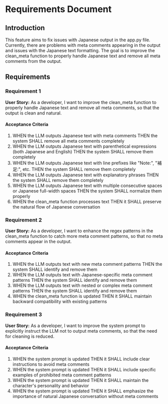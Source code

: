# Requirements Document

## Introduction

This feature aims to fix issues with Japanese output in the app.py file. Currently, there are problems with meta comments appearing in the output and issues with the Japanese text formatting. The goal is to improve the clean_meta function to properly handle Japanese text and remove all meta comments from the output.

## Requirements

### Requirement 1

**User Story:** As a developer, I want to improve the clean_meta function to properly handle Japanese text and remove all meta comments, so that the output is clean and natural.

#### Acceptance Criteria

1. WHEN the LLM outputs Japanese text with meta comments THEN the system SHALL remove all meta comments completely
2. WHEN the LLM outputs Japanese text with parenthetical expressions (both Japanese and English) THEN the system SHALL remove them completely
3. WHEN the LLM outputs Japanese text with line prefixes like "Note:", "補足:", etc. THEN the system SHALL remove them completely
4. WHEN the LLM outputs Japanese text with explanatory phrases THEN the system SHALL remove them completely
5. WHEN the LLM outputs Japanese text with multiple consecutive spaces or Japanese full-width spaces THEN the system SHALL normalize them properly
6. WHEN the clean_meta function processes text THEN it SHALL preserve the natural flow of Japanese conversation

### Requirement 2

**User Story:** As a developer, I want to enhance the regex patterns in the clean_meta function to catch more meta comment patterns, so that no meta comments appear in the output.

#### Acceptance Criteria

1. WHEN the LLM outputs text with new meta comment patterns THEN the system SHALL identify and remove them
2. WHEN the LLM outputs text with Japanese-specific meta comment patterns THEN the system SHALL identify and remove them
3. WHEN the LLM outputs text with nested or complex meta comment patterns THEN the system SHALL identify and remove them
4. WHEN the clean_meta function is updated THEN it SHALL maintain backward compatibility with existing patterns

### Requirement 3

**User Story:** As a developer, I want to improve the system prompt to explicitly instruct the LLM not to output meta comments, so that the need for cleaning is reduced.

#### Acceptance Criteria

1. WHEN the system prompt is updated THEN it SHALL include clear instructions to avoid meta comments
2. WHEN the system prompt is updated THEN it SHALL include specific examples of prohibited meta comment patterns
3. WHEN the system prompt is updated THEN it SHALL maintain the character's personality and behavior
4. WHEN the system prompt is updated THEN it SHALL emphasize the importance of natural Japanese conversation without meta comments